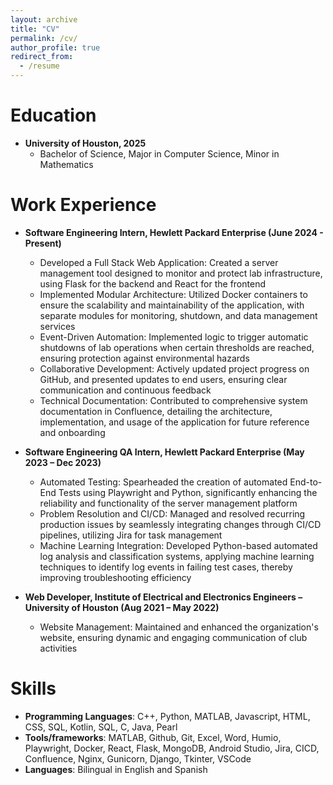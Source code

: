 ```yaml
---
layout: archive
title: "CV"
permalink: /cv/
author_profile: true
redirect_from:
  - /resume
---
```


# Education
- **University of Houston, 2025**
  - Bachelor of Science, Major in Computer Science, Minor in Mathematics

# Work Experience
- **Software Engineering Intern, Hewlett Packard Enterprise (June 2024 - Present)**
  - Developed a Full Stack Web Application: Created a server management tool designed to monitor and protect lab infrastructure, using Flask for the backend and React for the frontend
  - Implemented Modular Architecture: Utilized Docker containers to ensure the scalability and maintainability of the application, with separate modules for monitoring, shutdown, and data management services
  - Event-Driven Automation: Implemented logic to trigger automatic shutdowns of lab operations when certain thresholds are reached, ensuring protection against environmental hazards
  - Collaborative Development: Actively updated project progress on GitHub, and presented updates to end users, ensuring clear communication and continuous feedback
  - Technical Documentation: Contributed to comprehensive system documentation in Confluence, detailing the architecture, implementation, and usage of the application for future reference and onboarding

- **Software Engineering QA Intern, Hewlett Packard Enterprise (May 2023 – Dec 2023)**
  - Automated Testing: Spearheaded the creation of automated End-to-End Tests using Playwright and Python, significantly enhancing the reliability and functionality of the server management platform
  - Problem Resolution and CI/CD: Managed and resolved recurring production issues by seamlessly integrating changes through CI/CD pipelines, utilizing Jira for task management
  - Machine Learning Integration: Developed Python-based automated log analysis and classification systems, applying machine learning techniques to identify log events in failing test cases, thereby improving troubleshooting efficiency

- **Web Developer, Institute of Electrical and Electronics Engineers – University of Houston (Aug 2021 – May 2022)**
  - Website Management: Maintained and enhanced the organization's website, ensuring dynamic and engaging communication of club activities

# Skills
- **Programming Languages**: C++, Python, MATLAB, Javascript, HTML, CSS, SQL, Kotlin, SQL, C, Java, Pearl
- **Tools/frameworks**: MATLAB, Github, Git, Excel, Word, Humio, Playwright, Docker, React, Flask, MongoDB, Android Studio, Jira, CICD, Confluence, Nginx, Gunicorn, Django, Tkinter, VSCode
- **Languages**: Bilingual in English and Spanish
